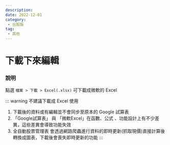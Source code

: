 ```yaml
---
description:
date: 2022-12-01
category:
 - 台股版
tag:
 - 其他
---
```


# 下載下來編輯

### 說明

  點選 `檔案 > 下載 > Excel(.xlsx)` 可下載成微軟的 Excel 

  ::: warning 不建議下載成 Excel 使用
  1. 下載後的資料或有編輯並不會同步至原本的 Google 試算表
  2. 「Google試算表」 與 「微軟Excel」在函數、公式 、功能設計上有不少差異，這些差異會導致功能失效
  3. 全自動股票管理表 會透過網路爬蟲進行資料的即時更新(抓取現價)直接計算後轉換成圖表，下載後會喪失即時更新的功能
  :::